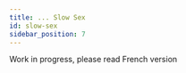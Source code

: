 ```yaml
---
title: ... Slow Sex
id: slow-sex
sidebar_position: 7
---
```


Work in progress, please read French version
